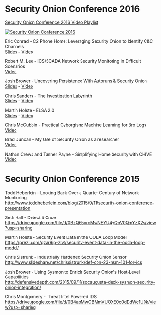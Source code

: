 # Security Onion Conference 2016
[Security Onion Conference 2016 Video Playlist](https://www.youtube.com/watch?v=ViR405l-ggg&list=PLljFlTO9rB15Tve-LhV5k_5_0HH37eALe)

[![Security Onion Conference 2016](http://img.youtube.com/vi/ViR405l-ggg/0.jpg)](https://www.youtube.com/watch?v=ViR405l-ggg&list=PLljFlTO9rB15Tve-LhV5k_5_0HH37eALe)

Eric Conrad - C2 Phone Home: Leveraging Security Onion to Identify C&C Channels  
[Slides](http://www.ericconrad.com/2016/09/c2-phone-home-leveraging-securityonion.html) - [Video](https://www.youtube.com/watch?v=ViR405l-ggg&index=1&list=PLljFlTO9rB15Tve-LhV5k_5_0HH37eALe)

Robert M. Lee - ICS/SCADA Network Security Monitoring in Difficult Scenarios  
[Video](https://www.youtube.com/watch?v=R67qce_KrY8&index=2&list=PLljFlTO9rB15Tve-LhV5k_5_0HH37eALe)

Josh Brower - Uncovering Persistence With Autoruns & Security Onion  
[Slides](http://www.slideshare.net/DefensiveDepth/security-onion-conference-2016) - [Video](https://www.youtube.com/watch?v=LT45m30Ev4s&list=PLljFlTO9rB15Tve-LhV5k_5_0HH37eALe&index=3)

Chris Sanders - The Investigation Labyrinth  
[Slides](http://www.slideshare.net/chrissanders88/soc2016-the-investigation-labyrinth?cardname=player&autoplay_disabled=true&earned=true&lang=en&card_height=130) - [Video](https://www.youtube.com/watch?v=nW9g2K69qOA&list=PLljFlTO9rB15Tve-LhV5k_5_0HH37eALe&index=4)

Martin Holste - ELSA 2.0  
[Slides](https://drive.google.com/file/d/0By1KXg1ivlIeaDNBd2VBT0NUMFU/view) - [Video](https://www.youtube.com/watch?v=U8gwKp8enYQ&list=PLljFlTO9rB15Tve-LhV5k_5_0HH37eALe&index=5)

Chris McCubbin - Practical Cyborgism: Machine Learning for Bro Logs  
[Video](https://www.youtube.com/watch?v=ZV5Ckf9wLrc&list=PLljFlTO9rB15Tve-LhV5k_5_0HH37eALe&index=6)

Brad Duncan - My Use of Security Onion as a researcher  
[Video](https://www.youtube.com/watch?v=eFaPVym_n1A&list=PLljFlTO9rB15Tve-LhV5k_5_0HH37eALe&index=7)

Nathan Crews and Tanner Payne - Simplifying Home Security with CHIVE  
[Video](https://www.youtube.com/watch?v=zBDAjNnRiQI&list=PLljFlTO9rB15Tve-LhV5k_5_0HH37eALe&index=8)

# Security Onion Conference 2015
Todd Heberlein - Looking Back Over a Quarter Century of Network Monitoring  
http://www.toddheberlein.com/blog/2015/9/11/security-onion-conference-presentation

Seth Hall - Detect it Once  
https://drive.google.com/file/d/0BzQ65xrcMwNEYU4yQnV0QmYzX2s/view?usp=sharing

Martin Holste - Security Event Data in the OODA Loop Model  
https://prezi.com/qzar9ip-zlvt/security-event-data-in-the-ooda-loop-model/

Chris Sistrunk - Industrially Hardened Security Onion Sensor  
http://www.slideshare.net/chrissistrunk/def-con-23-nsm-101-for-ics

Josh Brower - Using Sysmon to Enrich Security Onion's Host-Level Capabilities  
http://defensivedepth.com/2015/09/11/socaugusta-deck-sysmon-security-onion-integration/

Chris Montgomery - Threat Intel Powered IDS  
https://drive.google.com/file/d/0B4apMwOBMmVUOXE0c0dDdWc1U0k/view?usp=sharing
